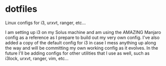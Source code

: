 # dotfiles
Linux configs for i3, urxvt, ranger, etc...

I am setting up i3 on my Solus machine and am using the AMAZING Manjaro config as a reference as I prepare to build out my very own config.  I've also added a copy of the default config for i3 in case I mess anything up along the way and will be committing my own working config as it evolves.  In the future I'll be adding configs for other utilities that I use as well, such as i3lock, urxvt, ranger, vim, etc...
